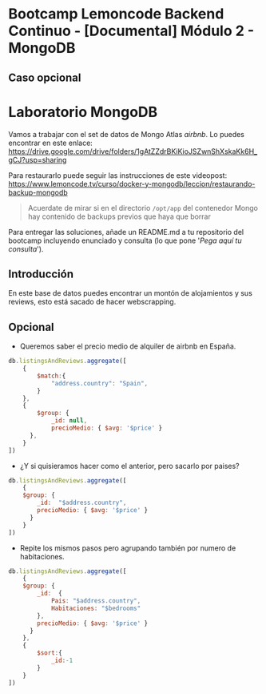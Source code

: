 # Bootcamp Lemoncode Backend Continuo - [Documental] Módulo 2 - MongoDB
## Caso  opcional
# Laboratorio MongoDB

Vamos a trabajar con el set de datos de Mongo Atlas _airbnb_. Lo puedes encontrar en este enlace: https://drive.google.com/drive/folders/1gAtZZdrBKiKioJSZwnShXskaKk6H_gCJ?usp=sharing

Para restaurarlo puede seguir las instrucciones de este videopost:
https://www.lemoncode.tv/curso/docker-y-mongodb/leccion/restaurando-backup-mongodb

> Acuerdate de mirar si en el directorio `/opt/app` del contenedor Mongo hay contenido de backups previos que haya que borrar

Para entregar las soluciones, añade un README.md a tu repositorio del bootcamp incluyendo enunciado y consulta (lo que pone '_Pega aquí tu consulta_').

## Introducción

En este base de datos puedes encontrar un montón de alojamientos y sus reviews, esto está sacado de hacer webscrapping.
## Opcional

- Queremos saber el precio medio de alquiler de airbnb en España.

```js
db.listingsAndReviews.aggregate([
    {
        $match:{
            "address.country": "Spain",
        }
    },
    {
        $group: {
            _id: null,
            precioMedio: { $avg: '$price' }
      },
    }
])
```

- ¿Y si quisieramos hacer como el anterior, pero sacarlo por paises?

```js
db.listingsAndReviews.aggregate([
    {
    $group: {
        _id:  "$address.country",
        precioMedio: { $avg: '$price' }
      }
    }
])
```

- Repite los mismos pasos pero agrupando también por numero de habitaciones.

```js
db.listingsAndReviews.aggregate([
    {
    $group: {
        _id:  {
            Pais: "$address.country",
            Habitaciones: "$bedrooms"
        },
        precioMedio: { $avg: '$price' }
      }
    },
    {
        $sort:{
            _id:-1
        }
    }
])
```